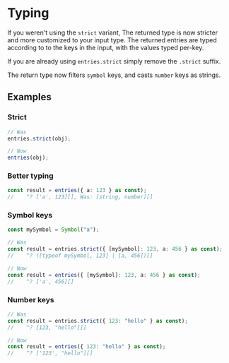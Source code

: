 # Typing

If you weren't using the `strict` variant, The returned type is now stricter and
more customized to your input type. The returned entries are typed according to
to the keys in the input, with the values typed per-key.

If you are already using `entries.strict` simply remove the `.strict` suffix.

The return type now filters `symbol` keys, and casts `number` keys as strings.

## Examples

### Strict

```ts
// Was
entries.strict(obj);

// Now
entries(obj);
```

### Better typing

```ts
const result = entries({ a: 123 } as const);
//    ^? ['a', 123][], Was: [string, number][]
```

### Symbol keys

```ts
const mySymbol = Symbol("a");

// Was
const result = entries.strict({ [mySymbol]: 123, a: 456 } as const);
//    ^? ([typeof mySymbol, 123] | [a, 456])[]

// Now
const result = entries({ [mySymbol]: 123, a: 456 } as const);
//    ^? ['a', 456][]
```

### Number keys

```ts
// Was
const result = entries.strict({ 123: "hello" } as const);
//    ^? [123, "hello"][]

// Now
const result = entries({ 123: "hello" } as const);
//    ^? ['123', "hello"][]
```
